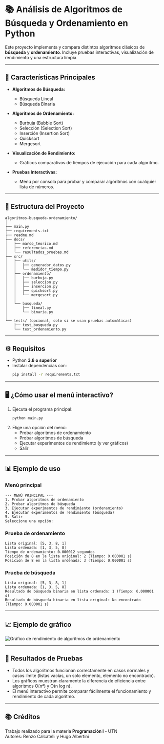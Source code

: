 # 📚 Análisis de Algoritmos de Búsqueda y Ordenamiento en Python

Este proyecto implementa y compara distintos algoritmos clásicos de **búsqueda** y **ordenamiento**. Incluye pruebas interactivas, visualización de rendimiento y una estructura limpia.

---

## 🚀 Características Principales

- **Algoritmos de Búsqueda:**
  - Búsqueda Lineal
  - Búsqueda Binaria

- **Algoritmos de Ordenamiento:**
  - Burbuja (Bubble Sort)
  - Selección (Selection Sort)
  - Inserción (Insertion Sort)
  - Quicksort
  - Mergesort

- **Visualización de Rendimiento:**
  - Gráficos comparativos de tiempos de ejecución para cada algoritmo.

- **Pruebas Interactivas:**
  - Menú por consola para probar y comparar algoritmos con cualquier lista de números.

---

## 📁 Estructura del Proyecto

```
algoritmos-busqueda-ordenamiento/
│
├── main.py
├── requirements.txt
├── readme.md
├── docs/
│   ├── marco_teorico.md
│   ├── referencias.md
│   └── resultados_pruebas.md
├── src/
│   ├── utils/
│   │   ├── generador_datos.py
│   │   └── medidor_tiempo.py
│   ├── ordenamiento/
│   │   ├── burbuja.py
│   │   ├── seleccion.py
│   │   ├── insercion.py
│   │   ├── quicksort.py
│   │   └── mergesort.py
│   │ 
│   └── busqueda/
│       ├── lineal.py
│       └── binaria.py
│       
└── tests/ (opcional, solo si se usan pruebas automáticas)
    ├── test_busqueda.py
    └── test_ordenamiento.py
```

---

## ⚙️ Requisitos

- Python **3.8 o superior**
- Instalar dependencias con:
  ```bash
  pip install -r requirements.txt
  ```

---

## 🖥️ ¿Cómo usar el menú interactivo?

1. Ejecuta el programa principal:
   ```bash
   python main.py
   ```
2. Elige una opción del menú:
   - Probar algoritmos de ordenamiento
   - Probar algoritmos de búsqueda
   - Ejecutar experimentos de rendimiento (y ver gráficos)
   - Salir

---

## 📊 Ejemplo de uso

### Menú principal

```
--- MENÚ PRINCIPAL ---
1. Probar algoritmos de ordenamiento
2. Probar algoritmos de búsqueda
3. Ejecutar experimentos de rendimiento (ordenamiento)
4. Ejecutar experimentos de rendimiento (búsqueda)
5. Salir
Seleccione una opción:
```

### Prueba de ordenamiento

```
Lista original: [5, 3, 8, 1]
Lista ordenada: [1, 3, 5, 8]
Tiempo de ordenamiento: 0.000012 segundos
Posición de 8 en la lista original: 2 (Tiempo: 0.000001 s)
Posición de 8 en la lista ordenada: 3 (Tiempo: 0.000001 s)
```

### Prueba de búsqueda

```
Lista original: [5, 3, 8, 1]
Lista ordenada: [1, 3, 5, 8]
Resultado de búsqueda binaria en lista ordenada: 1 (Tiempo: 0.000001 s)
Resultado de búsqueda binaria en lista original: No encontrado (Tiempo: 0.000001 s)
```

---

## 📈 Ejemplo de gráfico

![Gráfico de rendimiento de algoritmos de ordenamiento](docs/grafico_ordenamiento.png)

---

## 📝 Resultados de Pruebas

- Todos los algoritmos funcionan correctamente en casos normales y casos límite (listas vacías, un solo elemento, elemento no encontrado).
- Los gráficos muestran claramente la diferencia de eficiencia entre algoritmos O(n²) y O(n log n).
- El menú interactivo permite comparar fácilmente el funcionamiento y rendimiento de cada algoritmo.

---

## 📚 Créditos

Trabajo realizado para la materia **Programación I** - UTN  
Autores: Renzo Calcatelli y Hugo Albertini
